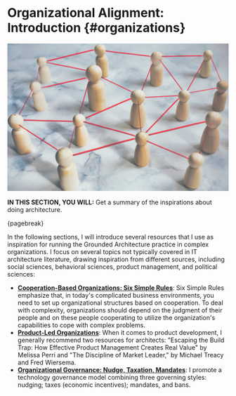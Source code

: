 

# Organizational Alignment: Introduction {#organizations}

![image by istock](assets/images/iStock-1473231525.jpg)

**IN THIS SECTION, YOU WILL:**  Get a summary of the inspirations about doing architecture.

{pagebreak}

In the following sections, I will introduce several resources that I use as inspiration for running the Grounded Architecture practice in complex organizations. I focus on several topics not typically covered in IT architecture literature, drawing inspiration from different sources, including social sciences, behavioral sciences, product management, and political sciences:

* **[Cooperation-Based Organizations: Six Simple Rules](#six-simple-rules)**: Six Simple Rules emphasize that, in today's complicated business environments, you need to set up organizational structures based on cooperation. To deal with complexity, organizations should depend on the judgment of their people and on these people cooperating to utilize the organization's capabilities to cope with complex problems.
* **[Product-Led Organizations](product)**: When it comes to product development, I generally recommend two resources for architects: "Escaping the Build Trap: How Effective Product Management Creates Real Value" by Melissa Perri and "The Discipline of Market Leader," by Michael Treacy and Fred Wiersema. 
* **[Organizational Governance: Nudge, Taxation, Mandates](#governance)**: I promote a technology governance model combining three governing styles: nudging; taxes (economic incentives); mandates, and bans.

